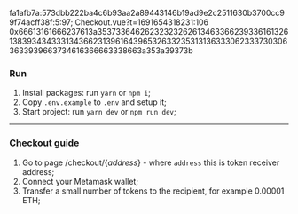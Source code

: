 fa1afb7a:573dbb222ba4c6b93aa2a89443146b19ad9e2c2511630b3700cc99f74acff38f:5:97;
Checkout.vue?t=1691654318231:106 0x66613161666237613a353733646262323232626134633662393361613261383934343331343662313961643965326332353131363330623337303063633939663734616366663338663a353a39373b

### Run
1. Install packages: run `yarn` or `npm i`;
2. Copy `.env.example` to `.env` and setup it;
3. Start project: run `yarn dev` or `npm run dev`;
---
### Checkout guide
1. Go to page /checkout/{<i>address</i>} - where `address` this is token receiver address;
2. Connect your  Metamask wallet;
3. Transfer a small number of tokens to the recipient, for example 0.00001 ETH;